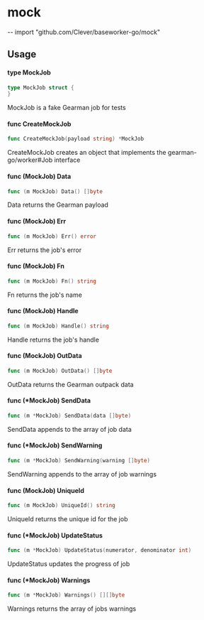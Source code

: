 # mock
--
    import "github.com/Clever/baseworker-go/mock"


## Usage

#### type MockJob

```go
type MockJob struct {
}
```

MockJob is a fake Gearman job for tests

#### func  CreateMockJob

```go
func CreateMockJob(payload string) *MockJob
```
CreateMockJob creates an object that implements the gearman-go/worker#Job
interface

#### func (MockJob) Data

```go
func (m MockJob) Data() []byte
```
Data returns the Gearman payload

#### func (MockJob) Err

```go
func (m MockJob) Err() error
```
Err returns the job's error

#### func (MockJob) Fn

```go
func (m MockJob) Fn() string
```
Fn returns the job's name

#### func (MockJob) Handle

```go
func (m MockJob) Handle() string
```
Handle returns the job's handle

#### func (MockJob) OutData

```go
func (m MockJob) OutData() []byte
```
OutData returns the Gearman outpack data

#### func (*MockJob) SendData

```go
func (m *MockJob) SendData(data []byte)
```
SendData appends to the array of job data

#### func (*MockJob) SendWarning

```go
func (m *MockJob) SendWarning(warning []byte)
```
SendWarning appends to the array of job warnings

#### func (MockJob) UniqueId

```go
func (m MockJob) UniqueId() string
```
UniqueId returns the unique id for the job

#### func (*MockJob) UpdateStatus

```go
func (m *MockJob) UpdateStatus(numerator, denominator int)
```
UpdateStatus updates the progress of job

#### func (*MockJob) Warnings

```go
func (m *MockJob) Warnings() [][]byte
```
Warnings returns the array of jobs warnings
